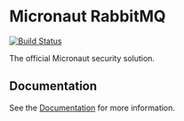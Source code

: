 # Micronaut RabbitMQ

[![Build Status](https://travis-ci.org/micronaut-projects/micronaut-security.svg?branch=master)](https://travis-ci.org/micronaut-projects/micronaut-security)

 The official Micronaut security solution.

 ## Documentation

 See the [Documentation](https://micronaut-projects.github.io/micronaut-security/latest/guide) for more information.


